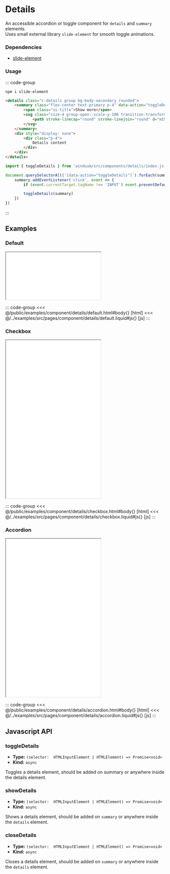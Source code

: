 # Details

An accessible accordion or toggle component for `details` and `summary` elements.<br>
Uses small external library `slide-element` for smooth toggle animations.

<ViewSourceGh href="https://github.com/winduum/winduum/blob/main/src/components/details" />

### Dependencies

* [slide-element](https://www.npmjs.com/package/slide-element)

### Usage
::: code-group
```shell
npm i slide-element
```
```html
<details class="c-details group bg-body-secondary rounded">
    <summary class="flex-center text-primary p-4" data-action="toggleDetails">
        <span class="ui-title">Show more</span>
        <svg class="size-4 group-open:-scale-y-100 transition-transform" fill="none" viewBox="0 0 24 24" stroke-width="2.5" stroke="currentColor">
            <path stroke-linecap="round" stroke-linejoin="round" d="m19.5 8.25-7.5 7.5-7.5-7.5" />
        </svg>
    </summary>
    <div style="display: none">
        <div class="p-4">
            Details content
        </div>
    </div>
</details>
```
```js
import { toggleDetails } from 'winduum/src/components/details/index.js'

document.querySelectorAll('[data-action="toggleDetails"]').forEach(summary => {
    summary.addEventListener('click', event => {
        if (event.currentTarget.tagName !== 'INPUT') event.preventDefault()

        toggleDetails(summary)
    })
})
```
:::

## Examples

### Default

<iframe onload="this.style.visibility = 'visible';" src="/examples/component/details/default.html"></iframe>

::: code-group
<<< @/public/examples/component/details/default.html#body{} [html]
<<< @/../examples/src/pages/component/details/default.liquid#js{} [js]
:::

### Checkbox

<iframe onload="this.style.visibility = 'visible';" src="/examples/component/details/checkbox.html" style="height: 500px;"></iframe>

::: code-group
<<< @/public/examples/component/details/checkbox.html#body{} [html]
<<< @/../examples/src/pages/component/details/checkbox.liquid#js{} [js]
:::

### Accordion

<iframe onload="this.style.visibility = 'visible';" src="/examples/component/details/accordion.html" style="height: 500px;"></iframe>

::: code-group
<<< @/public/examples/component/details/accordion.html#body{} [html]
<<< @/../examples/src/pages/component/details/accordion.liquid#js{} [js]
:::


## Javascript API

### toggleDetails

* **Type:** `(selector:  HTMLInputElement | HTMLElement) => Promise<void>`
* **Kind:** `async`

Toggles a details element, should be added on summary or anywhere inside the details element.

### showDetails

* **Type:** `(selector:  HTMLInputElement | HTMLElement) => Promise<void>`
* **Kind:** `async`

Shows a details element, should be added on `summary` or anywhere inside the `details` element.

### closeDetails

* **Type:** `(selector:  HTMLInputElement | HTMLElement) => Promise<void>`
* **Kind:** `async`

Closes a details element, should be added on `summary` or anywhere inside the `details` element.
